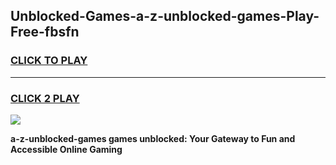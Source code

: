
## Unblocked-Games-a-z-unblocked-games-Play-Free-fbsfn
<h3>
<a href="https://premium76.site?title=a-z-unblocked-games&ref=18A">CLICK TO PLAY</a></h3>
<hr>

<h3>
<a href="https://premium76.site?title=a-z-unblocked-games&ref=18A">CLICK 2 PLAY</a>
  
</h3>

<a href="https://premium76.site?title=a-z-unblocked-games&ref=18A"><img src="https://clearcache.store/games.png"></a>


**a-z-unblocked-games games unblocked: Your Gateway to Fun and Accessible Online Gaming**
